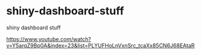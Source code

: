 # shiny-dashboard-stuff
shiny dashboard stuff



https://www.youtube.com/watch?v=Y5arqZ9Bp0A&index=23&list=PLYUFHoLnVxnSrc_tcaXx85CN6J68EAtaR
